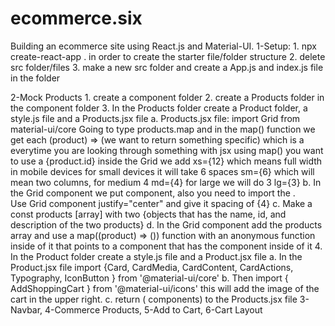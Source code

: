 # ecommerce.six

Building an ecommerce site using React.js and Material-UI.
1-Setup: 1. npx create-react-app . in order to create the starter file/folder structure 2. delete src folder/files 3. make a new src folder and create a App.js and index.js file in the folder

2-Mock Products 1. create a component folder 2. create a Products folder in the component folder 3. In the Products folder create a Product folder, a style.js file and a Products.jsx file
a. Products.jsx file: import Grid from material-ui/core
Going to type products.map and in the map() function we get each (product) => (we want to return something specific) which is a <Grid of type item with a key={product.id}> everytime you are looking through something with jsx using map() you want to use a {product.id} inside the Grid we add xs={12} which means full width in mobile devices for small devices it will take 6 spaces sm={6} which will mean two columns, for medium 4 md={4} for large we will do 3 lg={3}
b. In the Grid component we put <Product /> component, also you need to import the <Product/>.  
Use Grid component justify="center" and give it spacing of {4}
c. Make a const products [array] with two {objects that has the name, id, and description of the two products}
d. In the Grid component add the products array and use a map((product) => (<Grid><Product /></Grid>)) function with an anonymous function inside of it that points to a <Grid> component that has the <Product> component inside of it 4. In the Product folder create a style.js file and a Product.jsx file
a. In the Product.jsx file import {Card, CardMedia, CardContent, CardActions, Typography, IconButton } from '@material-ui/core'
b. Then import { AddShoppingCart } from '@material-ui/icons'
this will add the image of the cart in the upper right.
c. return (<Card></Card> components) to the Products.jsx file
3-Navbar,
4-Commerce Products,
5-Add to Cart,
6-Cart Layout
